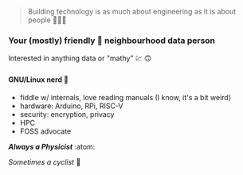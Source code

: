 > Building technology is as much about engineering as it is about people :people_holding_hands:

### Your (mostly) friendly :feet: neighbourhood data person

Interested in anything data or "mathy" :chart: :upside_down_face:

#### GNU/Linux nerd :penguin:

- fiddle w/ internals, love reading manuals (I know, it's a bit weird)
- hardware: Arduino, RPi, RISC-V
- security: encryption, privacy
- HPC
- FOSS advocate

***Always a Physicist*** :atom:

*Sometimes a cyclist* :bicyclist:
